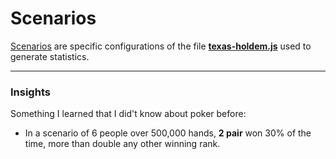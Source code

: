 # Scenarios

[Scenarios](https://github.com/wrightben/math/tree/master/Poker/Auto/Scenario) are specific configurations of the file **[texas-holdem.js](https://github.com/wrightben/texas-holdem)** used to generate statistics.


---

### Insights

Something I learned that I did't know about poker before:
- In a scenario of 6 people over 500,000 hands, **2 pair** won 30% of the time, more than double any other winning rank.
